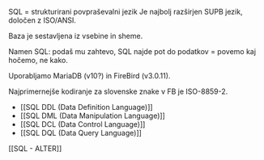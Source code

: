 SQL = strukturirani povpraševalni jezik
Je najbolj razširjen SUPB jezik, določen z ISO/ANSI. 

Baza je sestavljena iz vsebine in sheme. 

Namen SQL: podaš mu zahtevo, SQL najde pot do podatkov = povemo kaj hočemo, ne kako. 

Uporabljamo MariaDB (v10?) in FireBird (v3.0.11). 

Najprimernejše kodiranje za slovenske znake v FB je ISO-8859-2. 

- [[SQL DDL (Data Definition Language)]]
- [[SQL DML (Data Manipulation Language)]]
- [[SQL DCL (Data Control Language)]]
- [[SQL DQL (Data Query Language)]]

[[SQL - ALTER]]